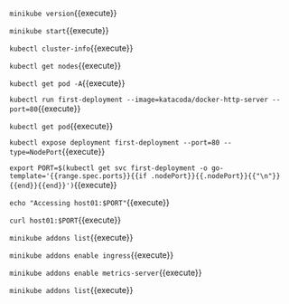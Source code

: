 
`minikube version`{{execute}}    

`minikube start`{{execute}}      

`kubectl cluster-info`{{execute}}       

`kubectl get nodes`{{execute}}     

`kubectl get pod -A`{{execute}}     

`kubectl run first-deployment --image=katacoda/docker-http-server --port=80`{{execute}}       

`kubectl get pod`{{execute}}        

`kubectl expose deployment first-deployment --port=80 --type=NodePort`{{execute}}    

`export PORT=$(kubectl get svc first-deployment -o go-template='{{range.spec.ports}}{{if .nodePort}}{{.nodePort}}{{"\n"}}{{end}}{{end}}')`{{execute}}     

`echo "Accessing host01:$PORT"`{{execute}}     

`curl host01:$PORT`{{execute}}      

`minikube addons list`{{execute}}      

`minikube addons enable ingress`{{execute}}       

`minikube addons enable metrics-server`{{execute}}    

`minikube addons list`{{execute}}    

